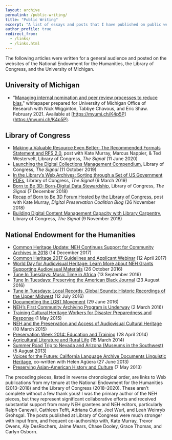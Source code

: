 ```yaml
---
layout: archive
permalink: /public-writing/
title: "Public Writing"
excerpt: "A list of essays and posts that I have published on public websites, including for the Library of Congress and the National Endowment for the Humanities."
author_profile: true
redirect_from:
  - /links/
  - /links.html
---
```


The following articles were written for a general audience and posted
on the websites of the National Endowment for the Humanities, the
Library of Congress, and the University of Michigan.

## University of Michigan

* "[Managing internal nomination and peer review processes to reduce bias](https://myumi.ch/K4p5P)," whitepaper prepared for University of Michigan Office of Research with Nick Wigginton, Tabbye Chavous, and Eric Shaw. February 2021. Available at [https://myumi.ch/K4p5P](https://myumi.ch/K4p5P). 

## Library of Congress

<ul><li><div itemscope="" itemtype="http://schema.org/Article"><span itemprop="url" content="https://blogs.loc.gov/thesignal/2020/06/rfs-2-0/"></span><a href="https://blogs.loc.gov/thesignal/2020/06/rfs-2-0/"><meta itemprop="author" content="Jesse Johnston, Kate Murray, Marcus Nappier, and Ted Westervelt" /><span itemprop="headline">Making a Valuable Resource Even Better: The Recommended Formats Statement and RFS 2.0</span></a>, post with Kate Murray, Marcus Nappier, &amp; Ted Westervelt, <meta itemprop="publisher" content="Library of Congress" />Library of Congress, <em>The Signal</em> (<meta itemprop="datePublished" content="2020-06-11">11 June 2020)</div></li>
<li><a href="https://blogs.loc.gov/thesignal/2019/10/launching-the-digital-collections-management-compendium/">Launching the Digital Collections Management Compendium</a>, Library of Congress, <em>The Signal</em> (11 October 2019)</li>
<li><a href="https://blogs.loc.gov/thesignal/2019/03/in-the-librarys-web-archives-sorting-through-a-set-of-us-government-pdfs/">In the Library&rsquo;s Web Archives: Sorting through a Set of US Government PDFs</a>, Library of Congress, <em>The Signal</em> (6 March 2019)</li>
<li><a href="https://blogs.loc.gov/thesignal/2018/12/born-to-be-3d-born-digital-data-stewardship/">Born to Be 3D: Born-Digital Data Stewardship</a>, Library of Congress, <em>The Signal</em> (7 December 2018)</li>
<li><div itemscope="" itemtype="http://schema.org/Article"><span itemprop="url" content="https://www.dpconline.org/blog/idpd/recap-of-born-to-be-3d-forum"></span><a href="https://www.dpconline.org/blog/idpd/recap-of-born-to-be-3d-forum"><span itemprop="headline">Recap of Born to Be 3D Forum Hosted by the Library of Congress</span></a>, post with <span itemprop="author" content="Jesse Johnston and Kate Murray">Kate Murray</span>, <em>Digital Preservation Coalition Blog</em><meta itemprop="publisher" itemtype="https://schema.org/Organization" content="Digital Preservation Coalition"/> (<meta itemprop="datePublished" content="2018-11-26"/>26 November 2018)</div></li>
<li><a href="https://blogs.loc.gov/thesignal/2018/11/library-carpentry/">Building Digital Content Management Capacity with Library Carpentry</a>, Library of Congress, <em>The Signal</em> (9 November 2018)</li></ul>


## National Endowment for the Humanities

<ul>
<!-- NEH list probably mostly complete except for, may be missing some in 2014 or 2015. -->
<li><a href="https://www.neh.gov/divisions/preservation/featured-project/new-common-heritage-projects-begin-in-2018">Common Heritage Update: NEH Continues Support for Community Archives in 2018</a> (14 December 2017)</li>
<li><a href="https://www.neh.gov/divisions/preservation/featured-project/common-heritage-2017-guidelines-and-applicant-webinar">Common Heritage 2017 Guidelines and Applicant Webinar</a> (12 April 2017)</li>
<li><a href="https://www.neh.gov/divisions/preservation/featured-project/world-day-audiovisual-heritage-2016">World Day for Audiovisual Heritage: Learn More about NEH Grants Supporting Audiovisual Materials</a> (26 October 2016)</li>
<li><a href="https://www.neh.gov/divisions/preservation/featured-project/tune-in-tuesdays-music-time-in-africa">Tune In Tuesdays: Music Time in Africa</a> (13 September 2016)</li>
<li><a href="https://www.neh.gov/divisions/preservation/featured-project/tune-in-tuesdays-preserving-the-american-black-journal">Tune In Tuesdays: Preserving the American Black Journal</a> (23 August 2016)</li>
<li><a href="https://www.neh.gov/divisions/preservation/featured-project/tune-in-tuesdays-local-records-global-sounds-historic-recordings-the-upper-midwest">Tune in Tuesdays: Local Records, Global Sounds: Historic Recordings of the Upper Midwest</a> (12 July 2016)</li>
<li><a href="https://www.neh.gov/divisions/preservation/featured-project/documenting-the-lgbt-movement">Documenting the LGBT Movement</a> (29 June 2016)</li>
<li><a href="https://www.neh.gov/divisions/preservation/featured-project/neh%E2%80%99s-first-community-archiving-program-underway">NEH’s First Community Archiving Program is Underway</a> (2 March 2016)</li>
<li><a href="https://www.neh.gov/divisions/preservation/featured-project/cultural-heritage-response-natural-disasters">Training Cultural Heritage Workers for Disaster Preparedness and Response</a> (1 May 2015)</li>
<li><a href="https://www.neh.gov/divisions/preservation/featured-project/neh-and-the-preservation-and-access-audiovisual-cultural-her">NEH and the Preservation and Access of Audiovisual Cultural Heritage</a> (10 March 2015)</li>
<li><a href="https://www.neh.gov/divisions/preservation/featured-project/preservation-week-2014-education-and-training">Preservation Week 2014: Education and Training</a> (28 April 2014)</li>
<li><a href="https://www.neh.gov/divisions/preservation/featured-project/agricultural-literature-and-rural-life">Agricultural Literature and Rural Life</a> (15 March 2014)</li>
<li><a href="http://www.neh.gov/divisions/preservation/featured-project/summer-road-trip-next-stop-the-great-basin-and-colorado">Summer Road Trip to Nevada and Arizona (Museums in the Southwest)</a> (5 August 2013)</li>
<li><a href="http://www.neh.gov/divisions/preservation/featured-project/voices-the-future">Voices for the Future: California Language Archive Documents Linguistic Heritage</a>, co-written with Helen Ag&#252;era (27 June 2013)</li>
<li><a href="http://www.neh.gov/divisions/preservation/featured-project/preserving-asian-american-history-and-culture">Preserving Asian-American History and Culture</a> (7 May 2013)</li>
</ul>

The preceding pieces, listed in reverse chronological order, are links
to Web publications from my tenure at the National Endowment for
the Humanities (2013&ndash;2018) and the Library of Congress (2018&ndash;2020).
These aren&rsquo;t complete without a few thank yous!
I was the primary author of the NEH pieces, but they represent significant
collaborative efforts and received substantial support from many NEH grantees
and NEH editors, particularly Ralph Canevali, Cathleen Tefft, Adriana Cutler,
Joel Wurl, and Leah Weinryb Grohsgal. The posts published at Library of Congress
were much stronger with input from, and frequent co-authorship with, Kate Murray,
Trevor Owens, Aly DesRochers, Jaime Mears, Chase Dooley, Grace Thomas, and Carlyn Osborn.